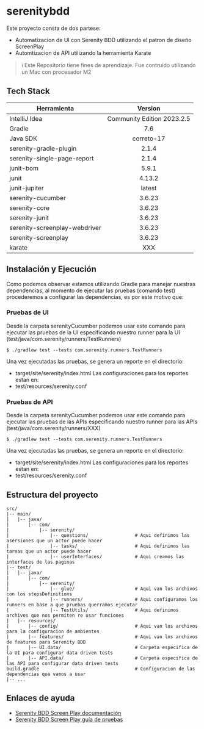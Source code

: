 # serenitybdd

Este proyecto consta de dos partese:
- Automatizacion de UI con Serenity BDD utilizando el patron de diseño ScreenPlay
- Automtizacion de API utilizando la herramienta Karate

> :information_source: Este Repositorio tiene fines de aprendizaje. Fue contruido utilizando un Mac con procesador M2

## Tech Stack

| Herramienta   | Version       |
| ------------- |:-------------:|
| IntelliJ Idea | Community Edition 2023.2.5 |
| Gradle        | 7.6      |
| Java SDK      | correto-17      |
| serenity-gradle-plugin      | 2.1.4      |
| serenity-single-page-report      | 2.1.4      |
| junit-bom      | 5.9.1      |
| junit      | 4.13.2      |
| junit-jupiter      | latest      |
| serenity-cucumber      | 3.6.23      |
| serenity-core      | 3.6.23      |
| serenity-junit      | 3.6.23      |
| serenity-screenplay-webdriver      | 3.6.23      |
| serenity-screenplay      | 3.6.23      |
| karate      | XXX      |

## Instalación y Ejecución

Como podemos observar estamos utilizando Gradle para manejar nuestras dependencias, al momento de ejecutar las pruebas (comando test) procederemos a configurar las dependencias, es por este motivo que:

### Pruebas de UI
Desde la carpeta serenityCucumber podemos usar este comando para ejecutar las pruebas de la UI especificando nuestro runner para la UI (test/java/com.serenity/runners/TestRunners)

```
$ ./gradlew test --tests com.serenity.runners.TestRunners
```
Una vez ejecutadas las pruebas, se genera un reporte en el directorio:
- target/site/serenity/index.html
Las configuraciones para los reportes estan en:
- test/resources/serenity.conf

### Pruebas de API
Desde la carpeta serenityCucumber podemos usar este comando para ejecutar las pruebas de las APIs especificando nuestro runner para las APIs (test/java/com.serenity/runners/XXX)

```
$ ./gradlew test --tests com.serenity.runners.TestRunners
```
Una vez ejecutadas las pruebas, se genera un reporte en el directorio:
- target/site/serenity/index.html
Las configuraciones para los reportes estan en:
- test/resources/serenity.conf

## Estructura del proyecto
```
src/
|-- main/
|   |-- java/
|       |-- com/
|           |-- serenity/
|               |-- questions/                 # Aqui definimos las asersiones que un actor puede hacer
|               |-- tasks/                     # Aqui definimos las tareas que un actor puede hacer
|               |-- userInterfaces/            # Aqui creamos las interfaces de las paginas
|-- test/
|   |-- java/
|       |-- com/
|           |-- serenity/
|               |-- glue/                      # Aqui van los archivos con los stepsDefinitions
|               |-- runners/                   # Aqui configuramos los runners en base a que pruebas querramos ejecutar
|               |-- TestUtils/                 # Aqui definimos archivos que nos permiten re usar funciones
|   |-- resources/
|       |-- config/                            # Aqui van los archivos para la configuracion de ambientes
|       |-- features/                          # Aqui van los archivos de features para Serenity BDD
|       |-- UI.data/                           # Carpeta especifica de la UI para configurar data driven tests
|       |-- API.data/                          # Carpeta especifica de las API para configurar data driven tests
build.gradle                                   # Configuracion de las dependencias que vamos a usar
|-- ...
```


## Enlaces de ayuda

- [Serenity BDD Screen Play documentación](https://serenity-bdd.github.io/docs/screenplay/screenplay_fundamentals#screenplay-and-cucumber)
- [Serenity BDD Screen Play guía de pruebas](https://serenity-bdd.github.io/docs/screenplay/screenplay_webdriver)
